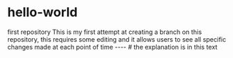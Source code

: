 # hello-world
first repository
This is my first attempt at creating a branch on this repository, this requires some editing and it allows users to see all specific changes made at each point of time ---- # the explanation is in this text 
